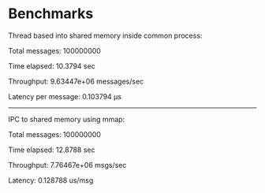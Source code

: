 # Benchmarks
Thread based into shared memory inside common process:

Total messages: 100000000

Time elapsed: 10.3794 sec

Throughput: 9.63447e+06 messages/sec

Latency per message:   0.103794 µs

---

IPC to shared memory using mmap:

Total messages: 100000000

Time elapsed:   12.8788 sec

Throughput:     7.76467e+06 msgs/sec

Latency:        0.128788 us/msg

